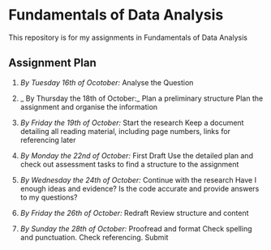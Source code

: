# **Fundamentals of Data Analysis**

This repository is for my assignments in Fundamentals of Data Analysis

   ## Assignment Plan

   1. _By Tuesday 16th of Ocotober:_ Analyse the Question


   1. _ By Thursday the 18th of October:_ Plan a preliminary structure
    Plan the assignment and organise the information
    

   1. _By Friday the 19th of October:_ Start the research
    Keep a document detailing all reading material, including page numbers, links for referencing later


   1. _By Monday the 22nd of October:_ First Draft
   Use the detailed plan and check out assessment tasks to find a structure to the assignment
   
   
   1. _By Wednesday the 24th of October:_ Continue with the research
   Have I enough ideas and evidence? Is the code accurate and provide answers to my questions?
   
   
   1. _By Friday the 26th of October:_ Redraft
   Review structure and content
   
   
   1. _By Sunday the 28th of October:_ Proofread and format
   Check spelling and punctuation. Check referencing.
   Submit
